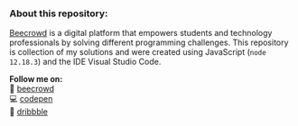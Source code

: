 ### About this repository:

[Beecrowd](https://www.beecrowd.com.br/) is a digital platform that empowers students and technology professionals by solving different programming challenges. This repository is collection of my solutions and were created using JavaScript (`node 12.18.3`) and the IDE Visual Studio Code.

**Follow me on:** <br>
🐝 [beecrowd](https://www.beecrowd.com.br/) <br>
💻 [codepen](https://codepen.io/jhow_) <br>
🏀 [dribbble](https://dribbble.com/jesilva)
